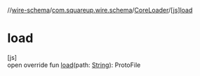 //[wire-schema](../../../index.md)/[com.squareup.wire.schema](../index.md)/[CoreLoader](index.md)/[[js]load]([js]load.md)

# load

[js]\
open override fun [load]([js]load.md)(path: [String](https://kotlinlang.org/api/latest/jvm/stdlib/kotlin/-string/index.html)): ProtoFile
